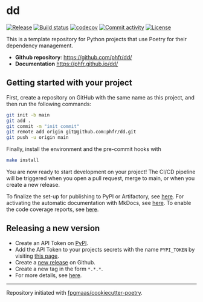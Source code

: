# dd

[![Release](https://img.shields.io/github/v/release/phfr/dd)](https://img.shields.io/github/v/release/phfr/dd)
[![Build status](https://img.shields.io/github/actions/workflow/status/phfr/dd/main.yml?branch=main)](https://github.com/phfr/dd/actions/workflows/main.yml?query=branch%3Amain)
[![codecov](https://codecov.io/gh/phfr/dd/branch/main/graph/badge.svg)](https://codecov.io/gh/phfr/dd)
[![Commit activity](https://img.shields.io/github/commit-activity/m/phfr/dd)](https://img.shields.io/github/commit-activity/m/phfr/dd)
[![License](https://img.shields.io/github/license/phfr/dd)](https://img.shields.io/github/license/phfr/dd)

This is a template repository for Python projects that use Poetry for their dependency management.

- **Github repository**: <https://github.com/phfr/dd/>
- **Documentation** <https://phfr.github.io/dd/>

## Getting started with your project

First, create a repository on GitHub with the same name as this project, and then run the following commands:

```bash
git init -b main
git add .
git commit -m "init commit"
git remote add origin git@github.com:phfr/dd.git
git push -u origin main
```

Finally, install the environment and the pre-commit hooks with

```bash
make install
```

You are now ready to start development on your project!
The CI/CD pipeline will be triggered when you open a pull request, merge to main, or when you create a new release.

To finalize the set-up for publishing to PyPI or Artifactory, see [here](https://fpgmaas.github.io/cookiecutter-poetry/features/publishing/#set-up-for-pypi).
For activating the automatic documentation with MkDocs, see [here](https://fpgmaas.github.io/cookiecutter-poetry/features/mkdocs/#enabling-the-documentation-on-github).
To enable the code coverage reports, see [here](https://fpgmaas.github.io/cookiecutter-poetry/features/codecov/).

## Releasing a new version

- Create an API Token on [PyPI](https://pypi.org/).
- Add the API Token to your projects secrets with the name `PYPI_TOKEN` by visiting [this page](https://github.com/phfr/dd/settings/secrets/actions/new).
- Create a [new release](https://github.com/phfr/dd/releases/new) on Github.
- Create a new tag in the form `*.*.*`.
- For more details, see [here](https://fpgmaas.github.io/cookiecutter-poetry/features/cicd/#how-to-trigger-a-release).

---

Repository initiated with [fpgmaas/cookiecutter-poetry](https://github.com/fpgmaas/cookiecutter-poetry).
